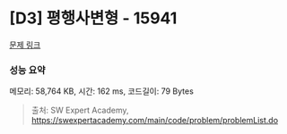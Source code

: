 # [D3] 평행사변형 - 15941 

[문제 링크](https://swexpertacademy.com/main/code/problem/problemDetail.do?contestProbId=AYVgOZEKOpcDFAQK) 

### 성능 요약

메모리: 58,764 KB, 시간: 162 ms, 코드길이: 79 Bytes



> 출처: SW Expert Academy, https://swexpertacademy.com/main/code/problem/problemList.do